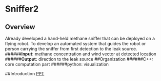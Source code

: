 # Sniffer2

## Overview

Already developed a hand-held methane sniffer that can be deployed on a flying robot. 
To develop an automated system that guides the robot or person carrying the sniffer from first detection to the leak source.
######**Input:** methane concentration and wind vector at detected location
######**Output:** direction to the leak source
##Organization
######C++: core computation part
######python: visualization

##Introduction
[PPT](https://onedrive.live.com/redir?resid=D17BD252CC3EE29F!135731&authkey=!ALd7HE33pVgio00&ithint=file%2cpdf)
